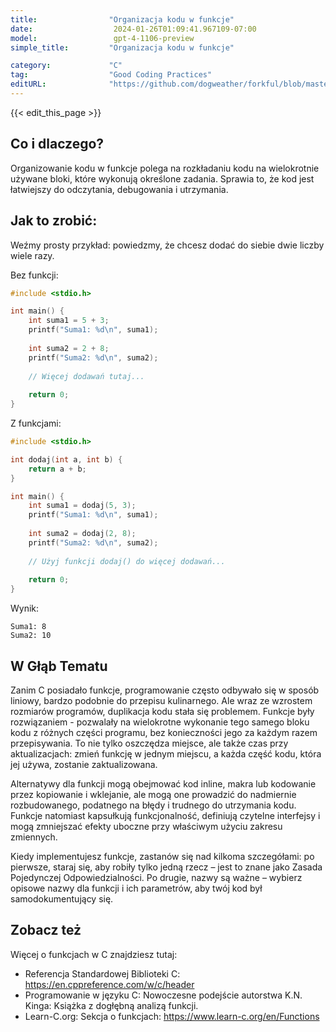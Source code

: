 ```yaml
---
title:                "Organizacja kodu w funkcje"
date:                  2024-01-26T01:09:41.967109-07:00
model:                 gpt-4-1106-preview
simple_title:         "Organizacja kodu w funkcje"

category:             "C"
tag:                  "Good Coding Practices"
editURL:              "https://github.com/dogweather/forkful/blob/master/content/pl/c/organizing-code-into-functions.md"
---
```


{{< edit_this_page >}}

## Co i dlaczego?
Organizowanie kodu w funkcje polega na rozkładaniu kodu na wielokrotnie używane bloki, które wykonują określone zadania. Sprawia to, że kod jest łatwiejszy do odczytania, debugowania i utrzymania.

## Jak to zrobić:
Weźmy prosty przykład: powiedzmy, że chcesz dodać do siebie dwie liczby wiele razy.

Bez funkcji:
```C
#include <stdio.h>

int main() {
    int suma1 = 5 + 3;
    printf("Suma1: %d\n", suma1);
    
    int suma2 = 2 + 8;
    printf("Suma2: %d\n", suma2);
    
    // Więcej dodawań tutaj...
    
    return 0;
}
```

Z funkcjami:
```C
#include <stdio.h>

int dodaj(int a, int b) {
    return a + b;
}

int main() {
    int suma1 = dodaj(5, 3);
    printf("Suma1: %d\n", suma1);
    
    int suma2 = dodaj(2, 8);
    printf("Suma2: %d\n", suma2);
    
    // Użyj funkcji dodaj() do więcej dodawań...
    
    return 0;
}
```

Wynik:
```
Suma1: 8
Suma2: 10
```

## W Głąb Tematu
Zanim C posiadało funkcje, programowanie często odbywało się w sposób liniowy, bardzo podobnie do przepisu kulinarnego. Ale wraz ze wzrostem rozmiarów programów, duplikacja kodu stała się problemem. Funkcje były rozwiązaniem - pozwalały na wielokrotne wykonanie tego samego bloku kodu z różnych części programu, bez konieczności jego za każdym razem przepisywania. To nie tylko oszczędza miejsce, ale także czas przy aktualizacjach: zmień funkcję w jednym miejscu, a każda część kodu, która jej używa, zostanie zaktualizowana.

Alternatywy dla funkcji mogą obejmować kod inline, makra lub kodowanie przez kopiowanie i wklejanie, ale mogą one prowadzić do nadmiernie rozbudowanego, podatnego na błędy i trudnego do utrzymania kodu. Funkcje natomiast kapsułkują funkcjonalność, definiują czytelne interfejsy i mogą zmniejszać efekty uboczne przy właściwym użyciu zakresu zmiennych.

Kiedy implementujesz funkcje, zastanów się nad kilkoma szczegółami: po pierwsze, staraj się, aby robiły tylko jedną rzecz – jest to znane jako Zasada Pojedynczej Odpowiedzialności. Po drugie, nazwy są ważne – wybierz opisowe nazwy dla funkcji i ich parametrów, aby twój kod był samodokumentujący się.

## Zobacz też
Więcej o funkcjach w C znajdziesz tutaj:

- Referencja Standardowej Biblioteki C: https://en.cppreference.com/w/c/header
- Programowanie w języku C: Nowoczesne podejście autorstwa K.N. Kinga: Książka z dogłębną analizą funkcji.
- Learn-C.org: Sekcja o funkcjach: https://www.learn-c.org/en/Functions
